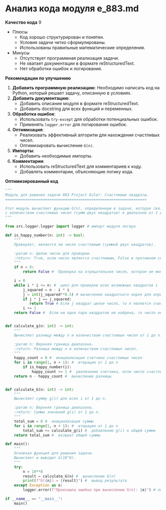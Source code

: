# Анализ кода модуля e_883.md

**Качество кода**
9
-  Плюсы
    -  Код хорошо структурирован и понятен.
    -  Условия задачи четко сформулированы.
    -  Использованы правильные математические определения.
-  Минусы
    -  Отсутствует программная реализация задачи.
    -  Не хватает документации в формате reStructuredText.
    -  Нет обработки ошибок и логирования.

**Рекомендации по улучшению**

1.  **Добавить программную реализацию**: Необходимо написать код на Python, который решает задачу, описанную в условиях.
2.  **Добавить документацию**:
    *   Добавить описание модуля в формате reStructuredText.
    *   Добавить docstring для всех функций и переменных.
3.  **Обработка ошибок**:
    *   Использовать `try-except` для обработки потенциальных ошибок.
    *   Применять `logger.error` для логирования ошибок.
4.  **Оптимизация**:
    *   Реализовать эффективный алгоритм для нахождения счастливых чисел.
    *   Оптимизировать вычисление `G(n)`.
5. **Импорты**:
    - Добавить необходимые импорты.
6.  **Комментарии**:
    *   Использовать reStructuredText для комментариев к коду.
    *   Добавлять комментарии, объясняющие логику кода.

**Оптимизированный код**

```python
"""
Модуль для решения задачи 883 Project Euler: Счастливые квадраты.
================================================================

Этот модуль вычисляет функцию G(n), определенную в задаче, которая связана
с количеством счастливых чисел (сумм двух квадратов) в диапазоне от 1 до n.
"""

from src.logger.logger import logger # импорт модуля логера

def is_happy_number(n: int) -> bool:
    """
    Проверяет, является ли число счастливым (суммой двух квадратов).

    :param n: Целое число для проверки.
    :return: True, если число является счастливым, False в противном случае.
    """
    if n < 0:
        return False #  Проверка на отрицательное число, которое не может быть счастливым

    i = 0
    while i * i <= n: #  цикл для проверки всех возможных квадратов i
        j_squared = n - i * i
        j = int(j_squared**0.5) # вычисление квадратного корня для определения j
        if j * j == j_squared:
           return True # Если j квадрат целое число, то n является счастливым числом
        i += 1
    return False #  Если ни одна пара квадратов не найдена, то число не является счастливым


def calculate_g(n: int) -> int:
    """
    Вычисляет разницу между n и количеством счастливых чисел от 1 до n.

    :param n: Верхняя граница диапазона.
    :return: Разница между n и количеством счастливых чисел.
    """
    happy_count = 0 #  инициализация счетчика счастливых чисел
    for i in range(1, n + 1): #  итерация от 1 до n
        if is_happy_number(i):
            happy_count += 1 #  увеличение счетчика, если число счастливое
    return n - happy_count #  вычисление разницы


def calculate_G(n: int) -> int:
    """
    Вычисляет сумму g(i) для всех i от 1 до n.

    :param n: Верхняя граница диапазона.
    :return: Сумма значений g(i) от 1 до n.
    """
    total_sum = 0 #  инициализация суммы
    for i in range(1, n + 1): #  итерация от 1 до n
        total_sum += calculate_g(i) #  добавление g(i) к общей сумме
    return total_sum #  возврат общей суммы

def main():
    """
    Основная функция для решения задачи.
    Вычисляет и выводит G(10^8).
    """
    try:
        n = 10**8
        result = calculate_G(n) #  вычисление G(n)
        print(f"G({n}) = {result}") #  вывод результата
    except Exception as e:
        logger.error(f"Произошла ошибка при вычислении G(n): {e}") # лог ошибки

if __name__ == "__main__":
    main()
```